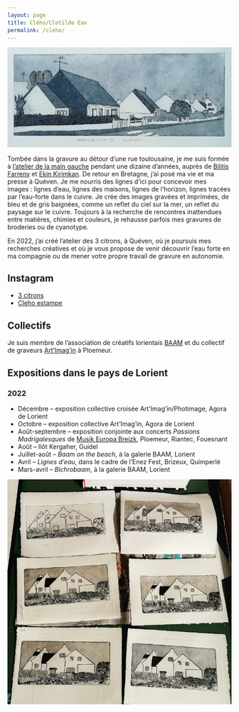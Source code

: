 ```yaml
---
layout: page
title: Clého/Clotilde Eav
permalink: /cleho/
---
```


![Clého](/media/queven.jpg)

Tombée dans la gravure au détour d’une rue toulousaine, je me suis
formée à [l’atelier de la main gauche](http://atelierdelamaingauche.fr/) pendant une dizaine d’années,
auprès de [Bilitis Farreny](http://bilitisfarreny.fr) et [Ekin Kirimkan](https://ekin-kirimkan.com/).  De retour en Bretagne,
j’ai posé ma vie et ma presse à Quéven. Je me nourris des lignes d’ici
pour concevoir mes images : lignes d’eau, lignes des maisons, lignes
de l’horizon, lignes tracées par l’eau-forte dans le cuivre.  Je crée
des images gravées et imprimées, de bleu et de gris baignées, comme un
reflet du ciel sur la mer, un reflet du paysage sur le
cuivre. Toujours à la recherche de rencontres inattendues entre
matières, chimies et couleurs, je rehausse parfois mes gravures de
broderies ou de cyanotype.

En 2022, j’ai créé l’atelier des 3 citrons, à Quéven, où je poursuis
mes recherches créatives et où je vous propose de venir découvrir
l’eau forte en ma compagnie ou de mener votre propre travail de
gravure en autonomie.


## Instagram
- [3 citrons](https://www.instagram.com/atelier_3_citrons/)
- [Cleho estampe](https://www.instagram.com/cleho_estampe/)

## Collectifs

Je suis membre de l’association de créatifs lorientais
[BAAM](https://baam-lorient.co/) et du collectif de graveurs
[Art’Imag’in](https://www.facebook.com/ArtImagInCollectifdegraveurs) à Ploemeur.


## Expositions dans le pays de Lorient

### 2022
- Décembre – exposition collective croisée Art’Imag’in/Photimage, Agora de Lorient
- Octobre – exposition collective Art’Imag’in, Agora de Lorient
- Août-septembre – exposition conjointe aux concerts *Passions Madrigalesques* de [Musik Europa Breizk](https://www.musik-europa-breizh.fr/), Ploemeur, Riantec, Fouesnant
- Août – Ilôt Kergaher, Guidel
- Juillet-août – *Baam on the beach*, à la galerie BAAM, Lorient
- Avril – *Lignes d’eau*, dans le cadre de l’Enez Fest, Brizeux, Quimperlé
- Mars-avril – *Bichrobaam*, à la galerie BAAM, Lorient

![tirage](/media/tirage.jpg)